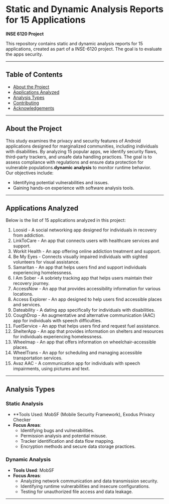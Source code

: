 # Static and Dynamic Analysis Reports for 15 Applications  
**INSE 6120 Project**  

This repository contains static and dynamic analysis reports for 15 applications, created as part of a INSE-6120 project. The goal is to evaluate the apps security.

---

## Table of Contents
- [About the Project](#about-the-project)
- [Applications Analyzed](#applications-analyzed)
- [Analysis Types](#analysis-types)
- [Contributing](#contributing)
- [Acknowledgements](#acknowledgements)

---

## About the Project
This study examines the privacy and security features of Android applications designed for marginalized communities, including individuals with disabilities. By analyzing 15 popular apps, we identify security flaws, third-party trackers, and unsafe data handling practices. The goal is to assess compliance with regulations and ensure data protection for vulnerable populations.**dynamic analysis** to monitor runtime behavior.  
Our objectives include:
- Identifying potential vulnerabilities and issues.
- Gaining hands-on experience with software analysis tools.

---

## Applications Analyzed
Below is the list of 15 applications analyzed in this project:  
1. Loosid - A social networking app designed for individuals in recovery from addiction.
2. LinkToCare - An app that connects users with healthcare services and support.
3. Workit Health - An app offering online addiction treatment and support.
4. Be My Eyes - Connects visually impaired individuals with sighted volunteers for visual assistance.
5. Samaritan - An app that helps users find and support individuals experiencing homelessness.
6. I Am Sober - A sobriety tracking app that helps users maintain their recovery journey.
7. AccessNow - An app that provides accessibility information for various locations.
8. Access Explorer - An app designed to help users find accessible places and services.
9. Dateability - A dating app specifically for individuals with disabilities.
10. CoughDrop - An augmentative and alternative communication (AAC) app for individuals with speech difficulties.
11. FuelService - An app that helps users find and request fuel assistance.
12. ShelterApp - An app that provides information on shelters and resources for individuals experiencing 
                 homelessness.
13. Wheelmap - An app that offers information on wheelchair-accessible places.
14. WheelTrans - An app for scheduling and managing accessible transportation services.
15. Avaz AAC - A communication app for individuals with speech impairments, using pictures and text. 

---

## Analysis Types
### Static Analysis
- **Tools Used: MobSF (Mobile Security Framework), Exodus Privacy Checker
- **Focus Areas**:  
  - Identifying bugs and vulnerabilities.
  - Permission analysis and potential misuse.
  - Tracker identification and data flow mapping.
  - Encryption methods and secure data storage practices. 

### Dynamic Analysis
- **Tools Used**: MobSF
- **Focus Areas**:  
  - Analyzing network communication and data transmission security.
  - Identifying runtime vulnerabilities and insecure configurations.
  - Testing for unauthorized file access and data leakage.

---
